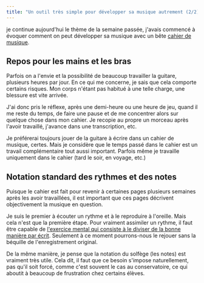 ```yaml
---
title: "Un outil très simple pour développer sa musique autrement (2/2)"
---
```


je continue aujourd'hui le thème de la semaine passée, j'avais commencé à 
évoquer comment on peut développer sa musique avec un bête [cahier de 
musique][cahiers].

## Repos pour les mains et les bras

Parfois on a l'envie et la possibilité de beaucoup travailler la guitare, 
plusieurs heures par jour. En ce qui me concerne, je sais que cela comporte 
certains risques. Mon corps n'étant pas habitué à une telle charge, une 
blessure est vite arrivée.

J'ai donc pris le réflexe, après une demi-heure ou une heure de jeu, quand il 
me reste du temps, de faire une pause et de me concentrer alors sur quelque 
chose dans mon cahier. Je recopie au propre un morceau après l'avoir travaillé, 
j'avance dans une transcription, etc.

Je préférerai toujours jouer de la guitare à écrire dans un cahier de musique, 
certes. Mais je considère que le temps passé dans le cahier est un travail 
complémentaire tout aussi important. Parfois même je travaille uniquement dans 
le cahier (tard le soir, en voyage, etc.)

## Notation standard des rythmes et des notes

Puisque le cahier est fait pour revenir à certaines pages plusieurs semaines 
après les avoir travaillées, il est important que ces pages décrivent 
objectivement la musique en question.

Je suis le premier à écouter un rythme et à le reproduire à l'oreille. Mais 
cela n'est que la première étape. Pour vraiment assimiler un rythme, il faut 
être capable de [l'exercice mental qui consiste à le diviser de la bonne 
manière par écrit][rythme]. Seulement à ce moment pourrons-nous le rejouer sans 
la béquille de l'enregistrement original.

De la même manière, je pense que la notation du solfège (les notes) est 
vraiment très utile. Cela dit, il faut que ce besoin s'impose naturellement, 
pas qu'il soit forcé, comme c'est souvent le cas au conservatoire, ce qui 
aboutit à beaucoup de frustration chez certains élèves.

[cahiers]:http://bitly.com/cahiers
[rythme]:https://www.secretsdemusiciens.com/pourquoi-les-tablatures-sont-une-mauvaise-methode/
